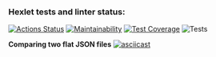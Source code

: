 ### Hexlet tests and linter status:
[![Actions Status](https://github.com/de-euforie/frontend-project-lvl2/workflows/hexlet-check/badge.svg)](https://github.com/de-euforie/frontend-project-lvl2/actions) [![Maintainability](https://api.codeclimate.com/v1/badges/a99a88d28ad37a79dbf6/maintainability)](https://codeclimate.com/github/codeclimate/codeclimate/maintainability) [![Test Coverage](https://api.codeclimate.com/v1/badges/22f19725e163f85d68b9/test_coverage)](https://codeclimate.com/github/de-euforie/frontend-project-lvl2/test_coverage) ![Tests](https://github.com/de-euforie/frontend-project-lvl2/actions/workflows/github-actions.yml/badge.svg)

**Comparing two flat JSON files**
[![asciicast](https://asciinema.org/a/YpKefUVTWmAWPAucK3bjgA11M.svg)](https://asciinema.org/a/YpKefUVTWmAWPAucK3bjgA11M)
